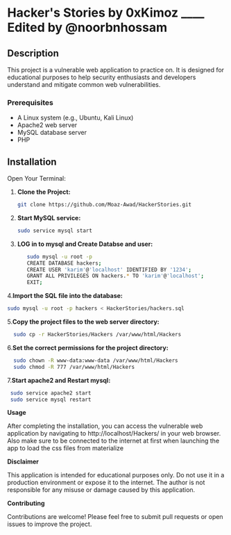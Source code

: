 # Hacker's Stories by 0xKimoz ____ Edited by **@noorbnhossam**

## Description

This project is a vulnerable web application to practice on. It is designed for educational purposes to help security enthusiasts and developers understand and mitigate common web vulnerabilities.

### Prerequisites

- A Linux system (e.g., Ubuntu, Kali Linux)
- Apache2 web server
- MySQL database server
- PHP

## Installation

Open Your Terminal:

1. **Clone the Project:**
   ```bash
   git clone https://github.com/Moaz-Awad/HackerStories.git

2. **Start MySQL service:**
   ```bash
   sudo service mysql start
3. **LOG in to mysql and Create Databse and user:**
   ```bash
      sudo mysql -u root -p
      CREATE DATABASE hackers;
      CREATE USER 'karim'@'localhost' IDENTIFIED BY '1234';
      GRANT ALL PRIVILEGES ON hackers.* TO 'karim'@'localhost';
      EXIT;

   
4.**Import the SQL file into the database:**
  ```bash
  sudo mysql -u root -p hackers < HackerStories/hackers.sql

```
5.**Copy the project files to the web server directory:**
```bash
  sudo cp -r HackerStories/Hackers /var/www/html/Hackers
```
6.**Set the correct permissions for the project directory:**
 ```bash
   sudo chown -R www-data:www-data /var/www/html/Hackers
   sudo chmod -R 777 /var/www/html/Hackers
```
7.**Start apache2 and Restart mysql:**
```bash
 sudo service apache2 start
 sudo service mysql restart
```
**Usage**

After completing the installation, you can access the vulnerable web application by navigating to http://localhost/Hackers/ in your web browser.
Also make sure to be connected to the internet at first when launching the app to load the css files from materialize


**Disclaimer**

This application is intended for educational purposes only. Do not use it in a production environment or expose it to the internet. The author is not responsible for any misuse or damage caused by this application.

**Contributing**

Contributions are welcome! Please feel free to submit pull requests or open issues to improve the project.
